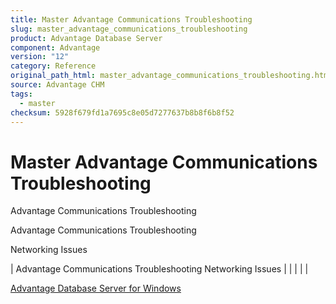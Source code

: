 ```yaml
---
title: Master Advantage Communications Troubleshooting
slug: master_advantage_communications_troubleshooting
product: Advantage Database Server
component: Advantage
version: "12"
category: Reference
original_path_html: master_advantage_communications_troubleshooting.htm
source: Advantage CHM
tags:
  - master
checksum: 5928f679fd1a7695c8e05d7277637b8b8f6b8f52
---
```


# Master Advantage Communications Troubleshooting

Advantage Communications Troubleshooting

Advantage Communications Troubleshooting

Networking Issues

| Advantage Communications Troubleshooting  Networking Issues |  |  |  |  |

[Advantage Database Server for Windows](master_communication_issues_specific_to_the_advantage_database_server_for_windows_nt_2000_2003.md)
